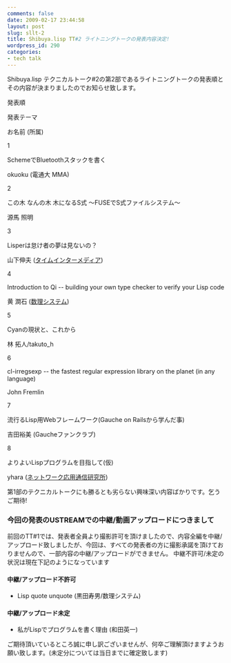 ```yaml
---
comments: false
date: 2009-02-17 23:44:58
layout: post
slug: sllt-2
title: Shibuya.lisp TT#2 ライトニングトークの発表内容決定!
wordpress_id: 290
categories:
- tech talk
---
```


Shibuya.lisp テクニカルトーク#2の第2部であるライトニングトークの発表順とその内容が決まりましたのでお知らせ致します。








発表順


発表テーマ


お名前
(所属)






1


SchemeでBluetoothスタックを書く


okuoku
(電通大 MMA)






2


この木 なんの木 木になるS式 〜FUSEでS式ファイルシステム〜


源馬 照明






3


Lisperは怠け者の夢は見ないの？


山下伸夫
([タイムインターメディア](http://www.timedia.co.jp/))






4


Introduction to Qi -- building your own type checker to verify your Lisp code


黄 澗石
([数理システム](http://www.msi.co.jp/))






5


Cyanの現状と、これから


林 拓人/takuto_h






6


cl-irregsexp -- the fastest regular expression library on the planet (in any language)


John Fremlin






7


流行るLisp用Webフレームワーク(Gauche on Railsから学んだ事)


吉田裕美
(Gaucheファンクラブ)






8


よりよいLispプログラムを目指して(仮)


yhara
([ネットワーク応用通信研究所](http://www.netlab.jp/))



第1部のテクニカルトークにも勝るとも劣らない興味深い内容ばかりです。乞うご期待!


### 今回の発表のUSTREAMでの中継/動画アップロードにつきまして


前回のTT#1では、発表者全員より撮影許可を頂けましたので、内容全編を中継/アップロード致しましたが、今回は、すべての発表者の方に撮影承諾を頂けておりませんので、一部内容の中継/アップロードができません。
中継不許可/未定の状況は現在下記のようになっています


#### 中継/アップロード不許可





	
  * Lisp quote unquote (黒田寿男/数理システム)




#### 中継/アップロード未定





	
  * 私がLispでプログラムを書く理由 (和田英一)


ご期待頂いているところ誠に申し訳ございませんが、何卒ご理解頂けますようお願い致します。(未定分については当日までに確定致します)
